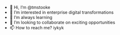 - 👋 Hi, I’m @tmstooke
- 👀 I’m interested in enterprise digital transformations
- 🌱 I’m always learning
- 💞️ I’m looking to collaborate on exciting opportunities
- 📫 How to reach me? iykyk
